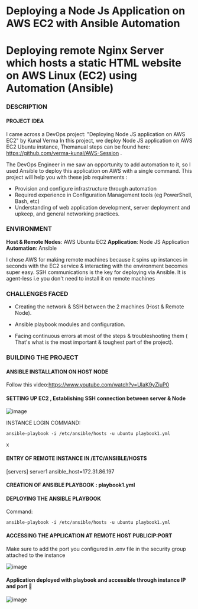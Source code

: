 # Deploying a Node Js Application on AWS EC2 with Ansible Automation

# Deploying remote Nginx Server which hosts a static HTML website on AWS Linux (EC2) using Automation (Ansible)
### DESCRIPTION

#### PROJECT IDEA

I came across a DevOps project: "Deploying Node JS application on AWS EC2" by Kunal Verma 
In this project, we deploy Node JS application on AWS EC2 Ubuntu instance, Themanual steps can be found here: https://github.com/verma-kunal/AWS-Session .

The DevOps Engineer in me saw an opportunity to add automation to it, so I used Ansible to deploy this application on AWS with a single command.
This project will help you with these job requirements :


- Provision and configure infrastructure through automation
- Required experience in Configuration Management tools (eg PowerShell, Bash, etc)
- Understanding of web application development, server deployment and upkeep, and general networking practices.


###  ENVIRONMENT

**Host & Remote Nodes**: AWS Ubuntu EC2
**Application**: Node JS Application
**Automation**:  Ansible

I chose AWS for making remote machines because it spins up instances in seconds with the EC2 service & interacting with the environment becomes super easy.
SSH communications is the key for deploying via Ansible. It is agent-less i.e you don't need to install it on remote machines


### CHALLENGES FACED


- Creating the network & SSH between the 2 machines (Host & Remote Node).

- Ansible playbook modules and configuration.

- Facing continuous errors at most of the steps & troubleshooting them ( That's what is the most important & toughest part of the project).

### BUILDING THE PROJECT

#### ANSIBLE INSTALLATION ON HOST NODE
Follow this video:https://www.youtube.com/watch?v=UIaK9yZiuP0
#### SETTING UP EC2 , Establishing SSH connection between server & Node
![image](https://github.com/dv-sharma/NodeJSDeploy/assets/65087388/c44b69f3-c335-40b6-85b6-d18f02926009)

INSTANCE LOGIN COMMAND: 
```
ansible-playbook -i /etc/ansible/hosts -u ubuntu playbook1.yml
```

x
#### ENTRY OF REMOTE INSTANCE IN /ETC/ANSIBLE/HOSTS 
[servers]
server1 ansible_host=172.31.86.197

#### CREATION OF ANSIBLE PLAYBOOK : playbook1.yml
#### DEPLOYING THE ANSIBLE PLAYBOOK
Command: 
```
ansible-playbook -i /etc/ansible/hosts -u ubuntu playbook1.yml
```

#### ACCESSING THE APPLICATION AT REMOTE HOST PUBLICIP:PORT
Make sure to add the port you configured in .env file in the security group attached to the instance

![image](https://github.com/dv-sharma/NodeJSDeploy/assets/65087388/15115842-49ee-44c8-a759-6705914f4d17)

#### Application deployed with playbook and accessible through instance IP and port 🎉
![image](https://github.com/dv-sharma/NodeJSDeploy/assets/65087388/a3ee68b1-bcfa-480f-8548-848501c91e54)


